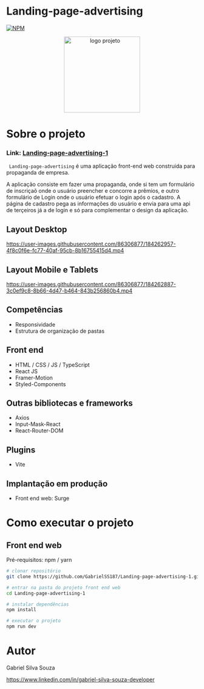 # Landing-page-advertising
[![NPM](https://img.shields.io/npm/l/react)](https://github.com/GabrielSS187/Landing-page-advertising-1/blob/main/LICENSE) 

<p align="center">
  <img src="public/imgs/favicon.png" alt="logo projeto" width="200px" height="200px">
</p>

# Sobre o projeto

### Link: [Landing-page-advertising-1](http://landing-page-advertising.surge.sh/)

`` Landing-page-advertising`` é uma aplicação front-end web construida para propaganda de empresa.

A aplicação consiste em fazer uma propaganda, onde si tem um formulário de inscriçaõ onde o usuário preencher e concorre a prêmios, e
outro formulário de Login onde o usuário efetuar o login após o cadastro. A página de cadastro pega as informações do usuário e envia
para uma api de terçeiros já a de login e só para complementar o design da aplicação.

## Layout Desktop
https://user-images.githubusercontent.com/86306877/184262957-4f8c0f6e-fc77-40af-95cb-8b16755415d4.mp4


## Layout Mobile e Tablets
https://user-images.githubusercontent.com/86306877/184262887-3c0ef9c8-8b66-4d47-b464-843b256860b4.mp4


## Competências
- Responsividade
- Estrutura de organização de pastas

## Front end
- HTML / CSS / JS / TypeScript
- React JS
- Framer-Motion
- Styled-Components

## Outras bibliotecas e frameworks
- Axios
- Input-Mask-React
- React-Router-DOM

## Plugins
- Vite

## Implantação em produção
- Front end web: Surge

# Como executar o projeto

## Front end web
Pré-requisitos: npm / yarn

```bash
# clonar repositório
git clone https://github.com/GabrielSS187/Landing-page-advertising-1.git

# entrar na pasta do projeto front end web
cd Landing-page-advertising-1

# instalar dependências
npm install

# executar o projeto
npm run dev
```

# Autor

Gabriel Silva Souza

https://www.linkedin.com/in/gabriel-silva-souza-developer
